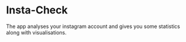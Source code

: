 # Insta-Check

The app analyses your instagram account and gives you some statistics along with visualisations.
